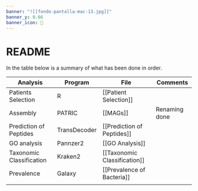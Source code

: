 ```yaml
---
banner: "![[fondo-pantalla-mac-13.jpg]]"
banner_y: 0.66
banner_icon: 🦠
---
```


# README

In the table below is a summary of what has been done in order. 

| Analysis                 | Program      | File                         | Comments      |
| ------------------------ | ------------ | ---------------------------- | ------------- |
| Patients Selection       | R            | [[Patient Selection]]        |               |
| Assembly                 | PATRIC       | [[MAGs]]                   | Renaming done |
| Prediction of Peptides   | TransDecoder | [[Prediction of Peptides]]   |               |
| GO analysis              | Pannzer2     | [[GO Analysis]]            |               |
| Taxonomic Classification | Kraken2      | [[Taxonomic Classification]] |               |
| Prevalence               | Galaxy       | [[Prevalence of Bacteria]]   |               |
|                          |              |                              |               |
